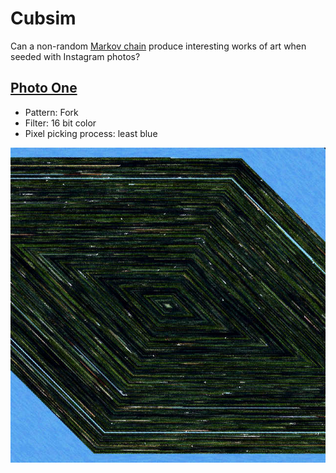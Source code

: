 # Cubsim

Can a non-random [Markov chain](http://en.wikipedia.org/wiki/Markov_chain) produce interesting works of art when seeded with Instagram photos?

## [Photo One](./photo-one)

* Pattern: Fork
* Filter: 16 bit color
* Pixel picking process: least blue

![](./photos/one/img.jpg)